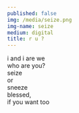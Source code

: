 ```yaml
---
published: false
img: /media/seize.png
img-name: seize
medium: digital 
title: r u ?
---
```

  
  
i and i are we    
who are you?    
seize    
or    
sneeze    
blessed,    
if you want too    
